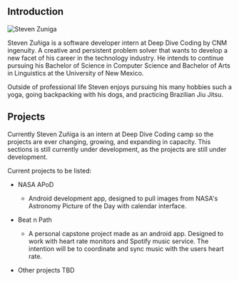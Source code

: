 
## Introduction
![Steven Zuniga](profile.jpg=300x250)


Steven Zuñiga is a software developer intern at Deep Dive Coding by CNM ingenuity. A creative and persistent problem solver that wants to develop a new facet of his career in the technology industry. He intends to continue pursuing his Bachelor of Science in Computer Science and Bachelor of Arts in Linguistics at the University of New Mexico. 

Outside of professional life Steven enjoys pursuing his many hobbies such a yoga, going backpacking with his dogs, and practicing Brazilian Jiu Jitsu. 


## Projects

Currently Steven Zuñiga is an intern at Deep Dive Coding camp so the projects are ever changing, growing, and expanding in capacity. This sections is still currently under development, as the projects are still under development. 

Current projects to be listed: 

*  NASA APoD
	* Android development app, designed to pull images from NASA's Astronomy   	Picture of the Day with calendar interface.
 
* Beat n Path
	* A personal capstone project made as an android app. Designed to work with heart rate monitors and Spotify music service. The intention will be to coordinate and sync music with the users heart rate. 

* Other projects TBD
